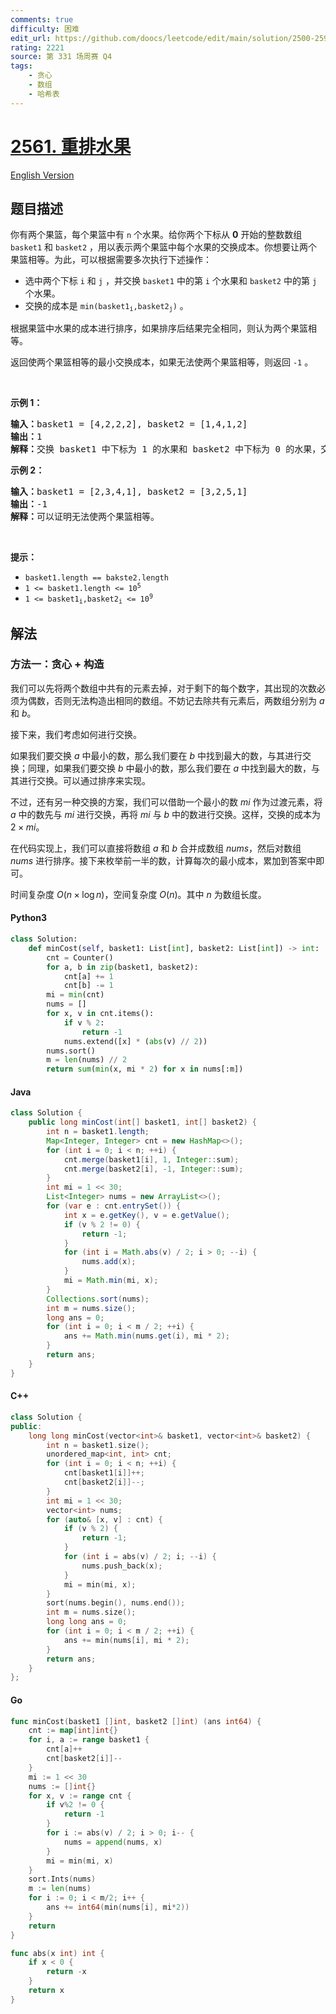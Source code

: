 ```yaml
---
comments: true
difficulty: 困难
edit_url: https://github.com/doocs/leetcode/edit/main/solution/2500-2599/2561.Rearranging%20Fruits/README.md
rating: 2221
source: 第 331 场周赛 Q4
tags:
    - 贪心
    - 数组
    - 哈希表
---
```


<!-- problem:start -->

# [2561. 重排水果](https://leetcode.cn/problems/rearranging-fruits)

[English Version](/solution/2500-2599/2561.Rearranging%20Fruits/README_EN.md)

## 题目描述

<!-- description:start -->

<p>你有两个果篮，每个果篮中有 <code>n</code> 个水果。给你两个下标从 <strong>0</strong> 开始的整数数组 <code>basket1</code> 和 <code>basket2</code> ，用以表示两个果篮中每个水果的交换成本。你想要让两个果篮相等。为此，可以根据需要多次执行下述操作：</p>

<ul>
	<li>选中两个下标 <code>i</code> 和 <code>j</code> ，并交换 <code>basket1</code> 中的第 <code>i</code> 个水果和 <code>basket2</code> 中的第 <code>j</code> 个水果。</li>
	<li>交换的成本是 <code>min(basket1<sub>i</sub>,basket2<sub>j</sub>)</code> 。</li>
</ul>

<p>根据果篮中水果的成本进行排序，如果排序后结果完全相同，则认为两个果篮相等。</p>

<p>返回使两个果篮相等的最小交换成本，如果无法使两个果篮相等，则返回<em> </em><code>-1</code><em> </em>。</p>

<p>&nbsp;</p>

<p><strong>示例 1：</strong></p>

<pre>
<strong>输入：</strong>basket1 = [4,2,2,2], basket2 = [1,4,1,2]
<strong>输出：</strong>1
<strong>解释：</strong>交换 basket1 中下标为 1 的水果和 basket2 中下标为 0 的水果，交换的成本为 1 。此时，basket1 = [4,1,2,2] 且 basket2 = [2,4,1,2] 。重排两个数组，发现二者相等。
</pre>

<p><strong>示例 2：</strong></p>

<pre>
<strong>输入：</strong>basket1 = [2,3,4,1], basket2 = [3,2,5,1]
<strong>输出：</strong>-1
<strong>解释：</strong>可以证明无法使两个果篮相等。
</pre>

<p>&nbsp;</p>

<p><strong>提示：</strong></p>

<ul>
	<li><code>basket1.length == bakste2.length</code></li>
	<li><code>1 &lt;= basket1.length &lt;= 10<sup>5</sup></code></li>
	<li><code>1 &lt;= basket1<sub>i</sub>,basket2<sub>i</sub> &lt;= 10<sup>9</sup></code></li>
</ul>

<!-- description:end -->

## 解法

<!-- solution:start -->

### 方法一：贪心 + 构造

我们可以先将两个数组中共有的元素去掉，对于剩下的每个数字，其出现的次数必须为偶数，否则无法构造出相同的数组。不妨记去除共有元素后，两数组分别为 $a$ 和 $b$。

接下来，我们考虑如何进行交换。

如果我们要交换 $a$ 中最小的数，那么我们要在 $b$ 中找到最大的数，与其进行交换；同理，如果我们要交换 $b$ 中最小的数，那么我们要在 $a$ 中找到最大的数，与其进行交换。可以通过排序来实现。

不过，还有另一种交换的方案，我们可以借助一个最小的数 $mi$ 作为过渡元素，将 $a$ 中的数先与 $mi$ 进行交换，再将 $mi$ 与 $b$ 中的数进行交换。这样，交换的成本为 $2 \times mi$。

在代码实现上，我们可以直接将数组 $a$ 和 $b$ 合并成数组 $nums$，然后对数组 $nums$ 进行排序。接下来枚举前一半的数，计算每次的最小成本，累加到答案中即可。

时间复杂度 $O(n \times \log n)$，空间复杂度 $O(n)$。其中 $n$ 为数组长度。

<!-- tabs:start -->

#### Python3

```python
class Solution:
    def minCost(self, basket1: List[int], basket2: List[int]) -> int:
        cnt = Counter()
        for a, b in zip(basket1, basket2):
            cnt[a] += 1
            cnt[b] -= 1
        mi = min(cnt)
        nums = []
        for x, v in cnt.items():
            if v % 2:
                return -1
            nums.extend([x] * (abs(v) // 2))
        nums.sort()
        m = len(nums) // 2
        return sum(min(x, mi * 2) for x in nums[:m])
```

#### Java

```java
class Solution {
    public long minCost(int[] basket1, int[] basket2) {
        int n = basket1.length;
        Map<Integer, Integer> cnt = new HashMap<>();
        for (int i = 0; i < n; ++i) {
            cnt.merge(basket1[i], 1, Integer::sum);
            cnt.merge(basket2[i], -1, Integer::sum);
        }
        int mi = 1 << 30;
        List<Integer> nums = new ArrayList<>();
        for (var e : cnt.entrySet()) {
            int x = e.getKey(), v = e.getValue();
            if (v % 2 != 0) {
                return -1;
            }
            for (int i = Math.abs(v) / 2; i > 0; --i) {
                nums.add(x);
            }
            mi = Math.min(mi, x);
        }
        Collections.sort(nums);
        int m = nums.size();
        long ans = 0;
        for (int i = 0; i < m / 2; ++i) {
            ans += Math.min(nums.get(i), mi * 2);
        }
        return ans;
    }
}
```

#### C++

```cpp
class Solution {
public:
    long long minCost(vector<int>& basket1, vector<int>& basket2) {
        int n = basket1.size();
        unordered_map<int, int> cnt;
        for (int i = 0; i < n; ++i) {
            cnt[basket1[i]]++;
            cnt[basket2[i]]--;
        }
        int mi = 1 << 30;
        vector<int> nums;
        for (auto& [x, v] : cnt) {
            if (v % 2) {
                return -1;
            }
            for (int i = abs(v) / 2; i; --i) {
                nums.push_back(x);
            }
            mi = min(mi, x);
        }
        sort(nums.begin(), nums.end());
        int m = nums.size();
        long long ans = 0;
        for (int i = 0; i < m / 2; ++i) {
            ans += min(nums[i], mi * 2);
        }
        return ans;
    }
};
```

#### Go

```go
func minCost(basket1 []int, basket2 []int) (ans int64) {
	cnt := map[int]int{}
	for i, a := range basket1 {
		cnt[a]++
		cnt[basket2[i]]--
	}
	mi := 1 << 30
	nums := []int{}
	for x, v := range cnt {
		if v%2 != 0 {
			return -1
		}
		for i := abs(v) / 2; i > 0; i-- {
			nums = append(nums, x)
		}
		mi = min(mi, x)
	}
	sort.Ints(nums)
	m := len(nums)
	for i := 0; i < m/2; i++ {
		ans += int64(min(nums[i], mi*2))
	}
	return
}

func abs(x int) int {
	if x < 0 {
		return -x
	}
	return x
}
```

<!-- tabs:end -->

<!-- solution:end -->

<!-- problem:end -->
